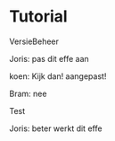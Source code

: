# Tutorial
VersieBeheer

Joris: pas dit effe aan

koen: Kijk dan! aangepast!

Bram: nee


Test

Joris: beter werkt dit effe
